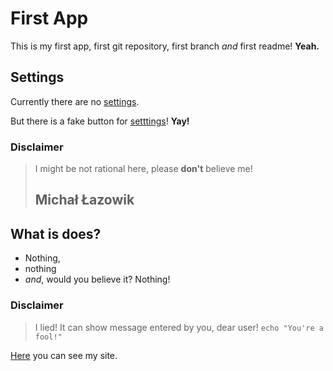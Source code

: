 First App
=========

This is my first app, first git repository, first branch _and_ first readme!
__Yeah.__

Settings
--------

Currently there are no [settings][1].

But there is a fake button for [setttings][1]!
__Yay!__

### Disclaimer
> I might be not rational here, please __don't__ believe me!
> ## Michał Łazowik

What is does?
-------------

* Nothing,
* nothing
* _and_, would you believe it? Nothing!

### Disclaimer
> I lied! It can show message entered by you, dear user! `echo "You're a fool!"`

[Here](https://d610.pl "D610 Test Server") you can see my site.

[1]: http://example.com/    "Settings"
